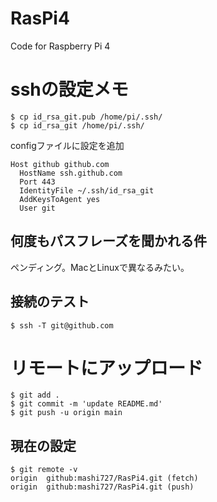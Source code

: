 # RasPi4
Code for Raspberry Pi 4


# sshの設定メモ

```
$ cp id_rsa_git.pub /home/pi/.ssh/
$ cp id_rsa_git /home/pi/.ssh/
```

configファイルに設定を追加

```
Host github github.com
  HostName ssh.github.com
  Port 443
  IdentityFile ~/.ssh/id_rsa_git
  AddKeysToAgent yes
  User git
```

## 何度もパスフレーズを聞かれる件

ペンディング。MacとLinuxで異なるみたい。


## 接続のテスト

```
$ ssh -T git@github.com
```


# リモートにアップロード

```
$ git add .
$ git commit -m 'update README.md'
$ git push -u origin main
```

## 現在の設定

```
$ git remote -v
origin  github:mashi727/RasPi4.git (fetch)
origin  github:mashi727/RasPi4.git (push)
```